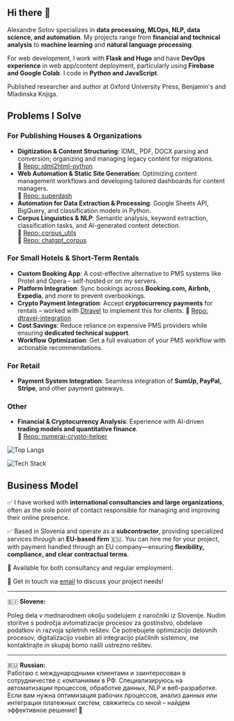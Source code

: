 ## Hi there 👋

Alexandre Sotov specializes in **data processing, MLOps, NLP, data science, and automation**. My projects range from **financial and technical analysis** to **machine learning** and **natural language processing**.

For web development, I work with **Flask and Hugo** and have **DevOps experience** in web app/content deployment, particularly using **Firebase and Google Colab**. I code in **Python and JavaScript**. 

Published researcher and author at Oxford University Press, Benjamin's and Mladinska Knjiga.

## Problems I Solve  

### **For Publishing Houses & Organizations**  
- **Digitization & Content Structuring**: IDML, PDF, DOCX parsing and conversion; organizing and managing legacy content for migrations.  
  🔗 [Repo: idml2html-python](https://github.com/roverbird/idml2html-python)  
- **Web Automation & Static Site Generation**: Optimizing content management workflows and developing tailored dashboards for content managers.  
  🔗 [Repo: superdash](https://github.com/roverbird/superdash)  
- **Automation for Data Extraction & Processing**: Google Sheets API, BigQuery, and classification models in Python.  
- **Corpus Linguistics & NLP**: Semantic analysis, keyword extraction, classification tasks, and AI-generated content detection.  
  🔗 [Repo: corpus_utils](https://github.com/roverbird/corpus_utils)  
  🔗 [Repo: chatgpt_corpus](https://github.com/roverbird/chatgpt_corpus)  

### **For Small Hotels & Short-Term Rentals**  
- **Custom Booking App**: A cost-effective alternative to PMS systems like Protel and Opera – self-hosted or on my servers.  
- **Platform Integration**: Sync bookings across **Booking.com, Airbnb, Expedia**, and more to prevent overbookings.  
- **Crypto Payment Integration**: Accept **cryptocurrency payments** for rentals – worked with [Dtravel](https://github.com/Dtravel) to implement this for clients.
  🔗 [Repo: dtravel-integration](https://github.com/roverbird/dtravel-integration/)
- **Cost Savings**: Reduce reliance on expensive PMS providers while ensuring **dedicated technical support**.  
- **Workflow Optimization**: Get a full evaluation of your PMS workflow with actionable recommendations.  

### **For Retail**  
- **Payment System Integration**: Seamless integration of **SumUp, PayPal, Stripe**, and other payment gateways.  

### **Other**  
- **Financial & Cryptocurrency Analysis**: Experience with AI-driven **trading models and quantitative finance**.  
  🔗 [Repo: numerai-crypto-helper](https://github.com/roverbird/numerai-crypto-helper)  

![Top Langs](https://github-readme-stats.vercel.app/api/top-langs/?username=roverbird&layout=compact&theme=tokyonight)

![Tech Stack](https://skillicons.dev/icons?i=python,javascript,r,flask,hugo,html,css,git,linux,freeusd)

## Business Model  

✅ I have worked with **international consultancies and large organizations**, often as the sole point of contact responsible for managing and improving their online presence.  

✅ Based in Slovenia and operate as a **subcontractor**, providing specialized services through an **EU-based firm** 🇪🇺. You can hire me for your project, with payment handled through an EU company—ensuring **flexibility, compliance, and clear contractual terms**.  

💼 Available for both consultancy and regular employment.

📩 Get in touch via [email](mailto:a.sotov@yahoo.co.uk) to discuss your project needs!  

---  
🇸🇮 **Slovene:** 

Poleg dela v mednarodnem okolju sodelujem z naročniki iz Slovenije. Nudim storitve s področja avtomatizacije procesov za gostinstvo, obdelave podatkov in razvoja spletnih rešitev. Če potrebujete optimizacijo delovnih procesov, digitalizacijo vsebin ali integracijo plačilnih sistemov, me kontaktirajte in skupaj bomo našli ustrezno rešitev.  

---  
🇷🇺 **Russian:**  
Pаботаю с международными клиентами и заинтересован в сотрудничестве с компаниями в РФ. Специализируюсь на автоматизации процессов, обработке данных, NLP и веб-разработке. Если вам нужна оптимизация рабочих процессов, анализ данных или интеграция платежных систем, свяжитесь со мной – найдем эффективное решение! 🚀 
